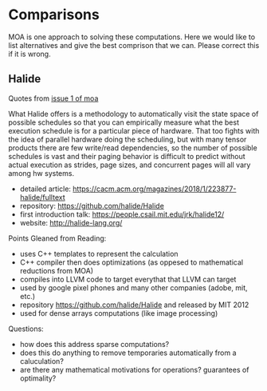 # Comparisons

MOA is one approach to solving these computations. Here we would like
to list alternatives and give the best comprison that we can. Please
correct this if it is wrong.

## Halide

Quotes from [issue 1 of moa](https://github.com/saulshanabrook/moa/issues/1)

What Halide offers is a methodology to automatically visit the state
space of possible schedules so that you can empirically measure what
the best execution schedule is for a particular piece of
hardware. That too fights with the idea of parallel hardware doing the
scheduling, but with many tensor products there are few write/read
dependencies, so the number of possible schedules is vast and their
paging behavior is difficult to predict without actual execution as
strides, page sizes, and concurrent pages will all vary among hw
systems.

 - detailed article: https://cacm.acm.org/magazines/2018/1/223877-halide/fulltext
 - repository: https://github.com/halide/Halide
 - first introduction talk: https://people.csail.mit.edu/jrk/halide12/
 - website: http://halide-lang.org/

Points Gleaned from Reading:
  - uses C++ templates to represent the calculation
  - C++ compiler then does optimizations (as oppesed to mathematical reductions from MOA)
  - compiles into LLVM code to target everythat that LLVM can target
  - used by google pixel phones and many other companies (adobe, mit, etc.)
  - repository https://github.com/halide/Halide and released by MIT 2012
  - used for dense arrays computations (like image processing)

Questions:
 - how does this address sparse computations?
 - does this do anything to remove temporaries automatically from a caluculation?
 - are there any mathematical motivations for operations? guarantees of optimality?



